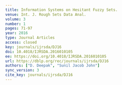 ```yaml
---
title: Information Systems on Hesitant Fuzzy Sets.
venue: Int. J. Rough Sets Data Anal.
volume: 3
number: 1
pages: 71-97
year: 2016
type: Journal Articles
access: closed
key: journals/ijrsda/DJ16
doi: 10.4018/IJRSDA.2016010105
ee: https://doi.org/10.4018/IJRSDA.2016010105
url: https://dblp.org/rec/journals/ijrsda/DJ16
authors: ["D. Deepak", "Sunil Jacob John"]
sync_version: 3
cite_key: journals/ijrsda/DJ16
---
```

